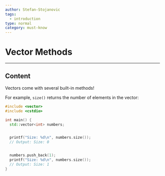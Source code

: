 ```yaml
---
author: Stefan-Stojanovic
tags:
  - introduction
type: normal
category: must-know
---
```


# Vector Methods

---

## Content

Vectors come with several built-in methods!

For example, `size()` returns the number of elements in the vector:

```cpp
#include <vector>
#include <cstdio>

int main() {
  std::vector<int> numbers;


  printf("Size: %d\n", numbers.size());
  // Output: Size: 0


  numbers.push_back(1);
  printf("Size: %d\n", numbers.size());  
  // Output: Size: 1
}
```
